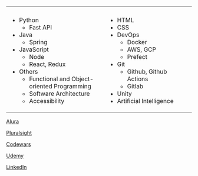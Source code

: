 <table>
  <tr>
    <th><img width="441" height="1" /></th>
    <th><img width="441" height="1" /></th>
  </tr>
  <tr>
    <td>
      <ul>
        <li>
          Python
          <ul>
            <li>Fast API</li>
          </ul>
      </li>
      <li>
        Java
        <ul>
          <li>Spring</li>
        </ul>
      </li>
      <li>
        JavaScript
        <ul>
          <li>Node</li>
          <li>React, Redux</li>
        </ul>
      </li>
      <li>
        Others
        <ul>
          <li>Functional and Object-oriented Programming</li>
          <li>Software Architecture</li>
          <li>Accessibility</li>
        </ul>
      </li>
    </td>
    <td style="vertical-align: top;">
      <ul>
        <li>HTML</li>
        <li>CSS</li>
        <li>
          DevOps
          <ul>
            <li>Docker</li>
            <li>AWS, GCP</li>
            <li>Prefect</li>
          </ul>
        </li>
        <li>
          Git
          <ul>
            <li>Github, Github Actions</li>
            <li>Gitlab</li>
          </ul>
        </li>
        <li>Unity</li>
        <li>Artificial Intelligence</li>
      </ul>
    </td>
  </tr>
</table>
<p><a href="https://cursos.alura.com.br/user/thauroo" target="_blank">Alura</a></p>
<p><a href="https://app.pluralsight.com/profile/black-devx" target="_blank">Pluralsight</a></p>
<p><a href="https://www.codewars.com/users/Devxgen" target="_blank">Codewars</a></p>
<p><a href="https://www.udemy.com/user/thiago-rodrigues-52/" target="_blank">Udemy</a></p>
<p><a href="https://www.linkedin.com/in/thiago-dx/" target="_blank">LinkedIn</a></p>
